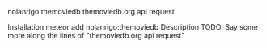 nolanrigo:themoviedb
themoviedb.org api request

Installation
    meteor add nolanrigo:themoviedb
Description
TODO: Say some more along the lines of "themoviedb.org api request"
